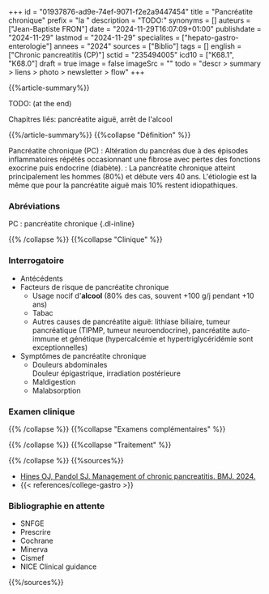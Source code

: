 +++
id = "01937876-ad9e-74ef-9071-f2e2a9447454"
title = "Pancréatite chronique"
prefix = "la "
description = "TODO:"
synonyms = []
auteurs = ["Jean-Baptiste FRON"]
date = "2024-11-29T16:07:09+01:00"
publishdate = "2024-11-29"
lastmod = "2024-11-29"
specialites = ["hepato-gastro-enterologie"]
annees = "2024"
sources = ["Biblio"]
tags = []
english = ["Chronic pancreatitis (CP)"]
sctid = "235494005"
icd10 = ["K68.1", "K68.0"]
draft = true
image = false
imageSrc = ""
todo = "descr > summary > liens > photo > newsletter > flow"
+++

{{%article-summary%}}

TODO: (at the end)

Chapitres liés: pancréatite aiguë, arrêt de l'alcool

{{%/article-summary%}}
{{%collapse "Définition" %}}

Pancréatite chronique (PC)
: Altération du pancréas due à des épisodes inflammatoires répétés occasionnant une fibrose avec pertes des fonctions exocrine puis endocrine (diabète).
: La pancréatite chronique atteint principalement les hommes (80%) et débute vers 40 ans. L'étiologie est la même que pour la pancréatite aiguë mais 10% restent idiopathiques.

### Abréviations

PC
: pancréatite chronique
{.dl-inline}

{{% /collapse %}}
{{%collapse "Clinique" %}}

### Interrogatoire

- Antécédents
- Facteurs de risque de pancréatite chronique
  - Usage nocif d'**alcool** (80% des cas, souvent +100 g/j pendant +10 ans)
  - Tabac
  - Autres causes de pancréatite aiguë: lithiase biliaire, tumeur pancréatique (TIPMP, tumeur neuroendocrine), pancréatite auto-immune et génétique (hypercalcémie et hypertriglycéridémie sont exceptionnelles)
- Symptômes de pancréatite chronique
  - Douleurs abdominales  
    Douleur épigastrique, irradiation postérieure
  - Maldigestion
  - Malabsorption

### Examen clinique

{{% /collapse %}}
{{%collapse "Examens complémentaires" %}}


{{% /collapse %}}
{{%collapse "Traitement" %}}


{{% /collapse %}}
{{%sources%}}

- [Hines OJ, Pandol SJ. Management of chronic pancreatitis. BMJ. 2024.](https://www.bmj.com/content/384/bmj-2023-070920.long)
- {{< references/college-gastro >}}

### Bibliographie en attente

- SNFGE
- Prescrire
- Cochrane
- Minerva
- Cismef
- NICE Clinical guidance

{{%/sources%}}
